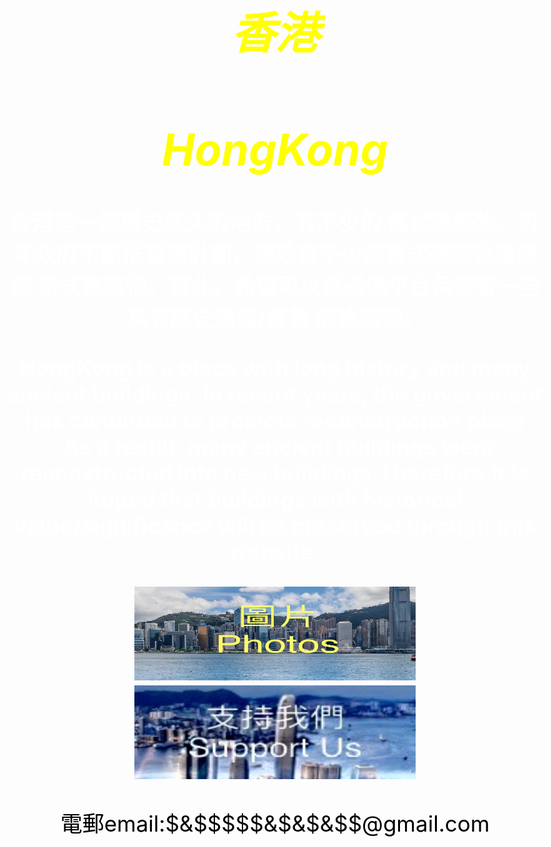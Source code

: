 <style>
body {
  background-image: url('429EA0F6-F280-4D32-8A09-2B69D351C8CC.jpeg');
  background-repeat: no-repeat;
  background-attachment: fixed; 
  background-size: 100% 100%;
}
</style>

<html>
<head><style>
body {
text-align: center;
font-size: 35px;
}
</style>
</head>
<body>
<I><h1 style="color:yellow ;">香港</h1></I>
<I><h1 style="color:yellow ;">HongKong</h1></I>

<b><p style="color:white  ;">香港是一個歷史悠久的地方，有不少的
舊式建築物。近年政府不斷推重建計劃，導致有不少的舊式建築物重建成
新式建築物。藉此，希望可以透過這平台保留著一些具有歷史價值/意義
的建築物。</p></b>
<b><p style="color:white;">HongKong is a place with
long history and many ancient buildings. In recent years,
the government has continued to promote reconstruction 
plans .As a result, many ancient buildings were reconstructed
into new buildings.Therefore,it is hoped that buildings with 
historical value/significance will be preserved through this 
website.</p></b>

</body>
</html>

<a href="https://h981-h.github.io/HongKongPhoto/ ">
<img src="D56A50D0-E5F1-4690-8EE9-6E1AF1352ED7.jpeg
"  style="width:450px;height:150px;">
</a>

<a href="https://www.google.com.hk/ ">
<img src="3889B336-278B-4981-A194-E99EF2B1AD5F.jpeg
"  style="width:450px;height:150px;">
</a>

<p style="color:black;"> 電郵email:$&$$$$$&$&$&$$@gmail.com </p>

